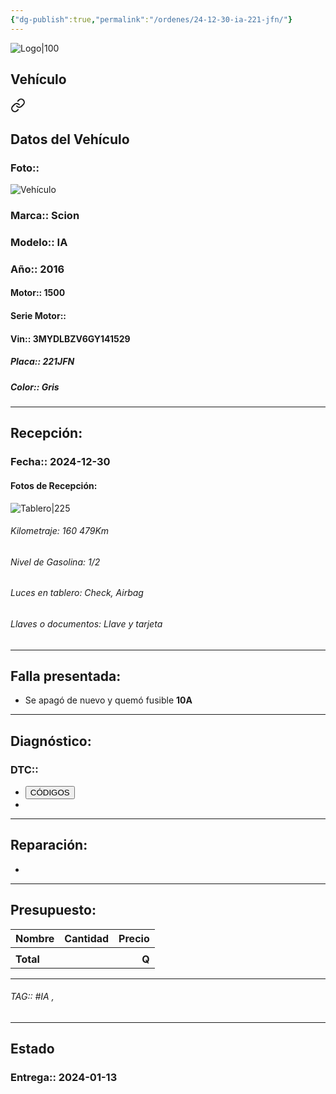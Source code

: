 ```yaml
---
{"dg-publish":true,"permalink":"/ordenes/24-12-30-ia-221-jfn/"}
---
```


![Logo|100](http://drive.google.com/uc?export=view&id=137fl3TIZ0-PU8b-Pt0bsjclwHub_u78G)

## Vehículo

<div class="transclusion internal-embed is-loaded"><a class="markdown-embed-link" href="/vehiculos/scion/ia-221-jfn/#datos-del-vehiculo" aria-label="Open link"><svg xmlns="http://www.w3.org/2000/svg" width="24" height="24" viewBox="0 0 24 24" fill="none" stroke="currentColor" stroke-width="2" stroke-linecap="round" stroke-linejoin="round" class="svg-icon lucide-link"><path d="M10 13a5 5 0 0 0 7.54.54l3-3a5 5 0 0 0-7.07-7.07l-1.72 1.71"></path><path d="M14 11a5 5 0 0 0-7.54-.54l-3 3a5 5 0 0 0 7.07 7.07l1.71-1.71"></path></svg></a><div class="markdown-embed">



## Datos del Vehículo 
### Foto:: 
![Vehículo](http://drive.google.com/uc?export=view&id=1fIVfGXfFCcRVudJk30bU_pziLvWAdK7Y)

### Marca:: Scion
### Modelo:: IA
### Año:: 2016
#### Motor:: 1500
#### Serie Motor:: 
#### Vin:: 3MYDLBZV6GY141529
##### Placa:: 221JFN
##### Color:: Gris
---


</div></div>


## Recepción:
### Fecha:: 2024-12-30
#### Fotos de Recepción: 
![Tablero|225](http://drive.google.com/uc?export=view&id=1fK_Yp-PI74c8BiQHJvUs_B8QV-YwfbZR)

###### Kilometraje: 160 479Km
###### Nivel de Gasolina: 1/2
###### Luces en tablero: Check, Airbag 
###### Llaves o documentos: Llave y tarjeta 

---

## Falla presentada:
- Se apagó de nuevo y quemó fusible **10A**


---

## Diagnóstico:
### DTC:: 

- <a href="http"><button class="btn success">CÓDIGOS</button></a>
- 

---
## Reparación:
- 

---

## Presupuesto:

| Nombre    | Cantidad | Precio |
| --------- |:--------:| ------:|
|           |          |        |
| **Total** |          |  **Q** |

---

###### TAG:: #IA , 

---

## Estado

### Entrega:: 2024-01-13


